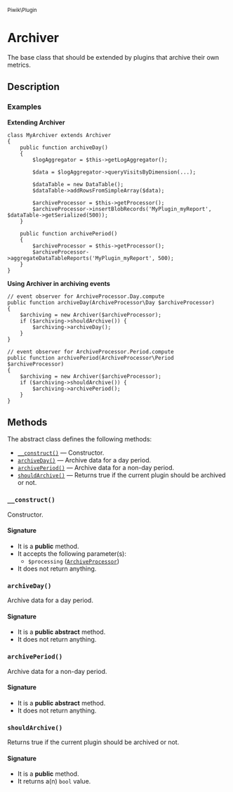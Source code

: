 <small>Piwik\Plugin</small>

Archiver
========

The base class that should be extended by plugins that archive their own metrics.

Description
-----------

### Examples

**Extending Archiver**

    class MyArchiver extends Archiver
    {
        public function archiveDay()
        {
            $logAggregator = $this->getLogAggregator();
            
            $data = $logAggregator->queryVisitsByDimension(...);
            
            $dataTable = new DataTable();
            $dataTable->addRowsFromSimpleArray($data);

            $archiveProcessor = $this->getProcessor();
            $archiveProcessor->insertBlobRecords('MyPlugin_myReport', $dataTable->getSerialized(500));
        }
        
        public function archivePeriod()
        {
            $archiveProcessor = $this->getProcessor();
            $archiveProcessor->aggregateDataTableReports('MyPlugin_myReport', 500);
        }
    }

**Using Archiver in archiving events**

    // event observer for ArchiveProcessor.Day.compute
    public function archiveDay(ArchiveProcessor\Day $archiveProcessor)
    {
        $archiving = new Archiver($archiveProcessor);
        if ($archiving->shouldArchive()) {
            $archiving->archiveDay();
        }
    }

    // event observer for ArchiveProcessor.Period.compute
    public function archivePeriod(ArchiveProcessor\Period $archiveProcessor)
    {
        $archiving = new Archiver($archiveProcessor);
        if ($archiving->shouldArchive()) {
            $archiving->archivePeriod();
        }
    }


Methods
-------

The abstract class defines the following methods:

- [`__construct()`](#__construct) &mdash; Constructor.
- [`archiveDay()`](#archiveDay) &mdash; Archive data for a day period.
- [`archivePeriod()`](#archivePeriod) &mdash; Archive data for a non-day period.
- [`shouldArchive()`](#shouldArchive) &mdash; Returns true if the current plugin should be archived or not.

### `__construct()` <a name="__construct"></a>

Constructor.

#### Signature

- It is a **public** method.
- It accepts the following parameter(s):
    - `$processing` ([`ArchiveProcessor`](../../Piwik/ArchiveProcessor.md))
- It does not return anything.

### `archiveDay()` <a name="archiveDay"></a>

Archive data for a day period.

#### Signature

- It is a **public abstract** method.
- It does not return anything.

### `archivePeriod()` <a name="archivePeriod"></a>

Archive data for a non-day period.

#### Signature

- It is a **public abstract** method.
- It does not return anything.

### `shouldArchive()` <a name="shouldArchive"></a>

Returns true if the current plugin should be archived or not.

#### Signature

- It is a **public** method.
- It returns a(n) `bool` value.

